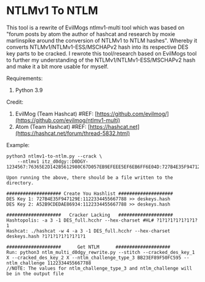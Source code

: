 # NTLMv1 To NTLM

This tool is a rewrite of EvilMogs ntlmv1-multi tool which was based on "forum posts by atom the author of hashcat and research by moxie marlinspike around the conversion of NTLMv1 to NTLM hashes". 
Whereby it converts NTLMv1/NTLMv1-ESS/MSCHAPv2 hash into its respective DES key parts to be cracked.
I rewrote this tool/research based on EvilMogs tool to further my understanding of the NTLMv1/NTLMv1-ESS/MSCHAPv2 hash and make it a bit more usable for myself.

Requirements:
 1. Python 3.9

Credit:
 1. EvilMog (Team Hashcat) #REF: [https://github.com/evilmog/](https://github.com/evilmog/ntlmv1-multi)
 2. Atom (Team Hashcat) #REF: [https://hashcat.net](https://hashcat.net/forum/thread-5832.html)

Example:
```
python3 ntlmv1-to-ntlm.py --crack \
    --ntlmv1 itz_d0dgy::D0DGY-1234567:76365E2D142B5612980C67D057EB9EFEEE5EF6EB6FF6E04D:727B4E35F947129EA52B9CDEDAE86934BB23EF89F50FC595:1122334455667788

Upon running the above, there should be a file written to the directory.

#################### Create You Hashlist ####################
DES Key 1: 727B4E35F947129E:1122334455667788 >> deskeys.hash
DES Key 2: A52B9CDEDAE86934:1122334455667788 >> deskeys.hash

####################   Cracker Lacking   ####################
Hashtopolis: -a 3 -1 DES_full.hcchr --hex-charset #HL# ?1?1?1?1?1?1?1?1
Hashcat: ./hashcat -w 4 -a 3 -1 DES_full.hcchr --hex-charset deskeys.hash ?1?1?1?1?1?1?1?1

####################      Get NTLM      ####################
Run: python3 ntlm_multi_d0dgy_rewrite.py --stitch --cracked_des_key_1 X --cracked_des_key_2 X --ntlm_challenge_type_3 BB23EF89F50FC595 --ntlm_challenge 1122334455667788
//NOTE: The values for ntlm_challenge_type_3 and ntlm_challenge will be in the output file
```

